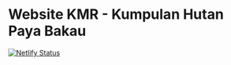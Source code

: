 # Website KMR - Kumpulan Hutan Paya Bakau
[![Netlify Status](https://api.netlify.com/api/v1/badges/106aa1d5-808a-4876-8185-5a9f7ff72928/deploy-status)](https://app.netlify.com/sites/paya-bakau/deploys)

